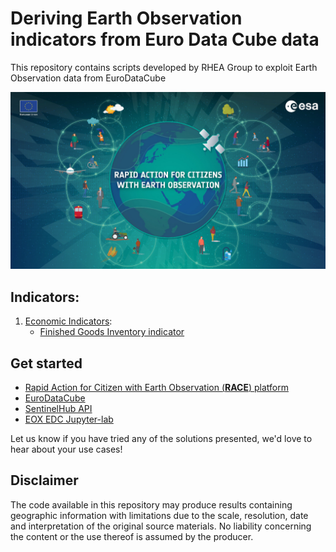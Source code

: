 # Deriving Earth Observation indicators from Euro Data Cube data
This repository contains scripts developed by RHEA Group to exploit Earth Observation data from EuroDataCube

<p><center> <img src="images/race_logo.jpg" width="700"/> </p></center>

## Indicators:
1. [Economic Indicators](economic_indicators):
   - [Finished Goods Inventory indicator](economic_indicators/E8_S1_NRB/)

## Get started
- [Rapid Action for Citizen with Earth Observation (**RACE**) platform](https://race.esa.int) 
- [EuroDataCube](https://eurodatacube.com/)
- [SentinelHub API](https://www.sentinel-hub.com/develop/api/)
- [EOX EDC Jupyter-lab](https://edc-jupyter.hub.eox.at/)

Let us know if you have tried any of the solutions presented, we'd love to hear about your use cases!

## Disclaimer
The code available in this repository may produce results containing geographic information with limitations due to the scale, resolution, date and interpretation of the original source materials. No liability concerning the content or the use thereof is assumed by the producer.
